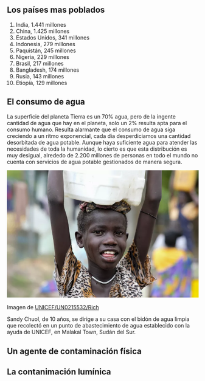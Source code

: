 
## Los países mas poblados

  1. India, 1.441 millones 
  2. China, 1.425 millones
  3. Estados Unidos, 341 millones
  4. Indonesia, 279 millones
  5. Paquistán, 245 millones
  6. Nigeria, 229 millones
  7. Brasil, 217 millones
  8. Bangladesh, 174 millones
  9. Rusia, 143 millones
  10. Etiopía, 129 millones

## El consumo de agua

La superficie del planeta Tierra es un 70% agua, pero de la ingente cantidad de agua que hay en el planeta, solo un 2% resulta apta para el consumo humano. Resulta alarmante que el consumo de agua siga creciendo a un ritmo exponencial, cada dia desperdiciamos una cantidad desorbitada de agua potable. Aunque haya suficiente agua para atender las necesidades de toda la humanidad, lo cierto es que esta distribución es muy desigual, alrededo de 2.200 millones de personas en todo el mundo no cuenta con servicios de agua potable gestionados de manera segura.

![img](img/img5.jpg)

Imagen de [UNICEF/UN0215532/Rich](https://www.unicef.org/es/comunicados-prensa/1-de-cada-3-personas-en-el-mundo-no-tiene-acceso-a-agua-potable)

Sandy Chuol, de 10 años, se dirige a su casa con el bidón de agua limpia que recolectó en un punto de abastecimiento de agua establecido con la ayuda de UNICEF, en Malakal Town, Sudán del Sur.


##  Un agente de contaminación física


## La contanimación lumínica
